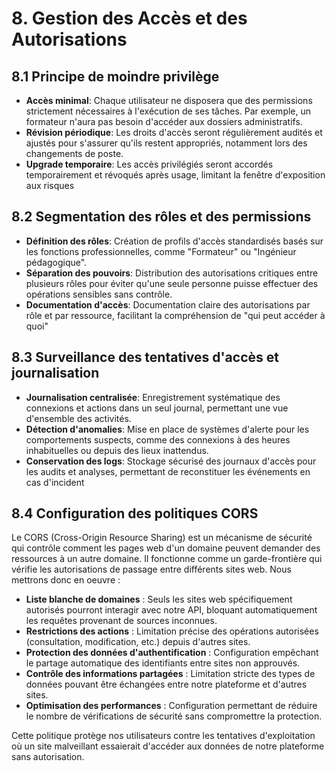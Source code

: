 # 8. Gestion des Accès et des Autorisations

## 8.1 Principe de moindre privilège
- **Accès minimal**: Chaque utilisateur ne disposera que des permissions strictement nécessaires à l'exécution de ses tâches. Par exemple, un formateur n'aura pas besoin d'accéder aux dossiers administratifs.
- **Révision périodique**: Les droits d'accès seront régulièrement audités et ajustés pour s'assurer qu'ils restent appropriés, notamment lors des changements de poste.
- **Upgrade temporaire**: Les accès privilégiés seront accordés temporairement et révoqués après usage, limitant la fenêtre d'exposition aux risques

## 8.2 Segmentation des rôles et des permissions
- **Définition des rôles**: Création de profils d'accès standardisés basés sur les fonctions professionnelles, comme "Formateur" ou "Ingénieur pédagogique".
- **Séparation des pouvoirs**: Distribution des autorisations critiques entre plusieurs rôles pour éviter qu'une seule personne puisse effectuer des opérations sensibles sans contrôle.
- **Documentation d'accès**: Documentation claire des autorisations par rôle et par ressource, facilitant la compréhension de "qui peut accéder à quoi"

## 8.3 Surveillance des tentatives d'accès et journalisation
- **Journalisation centralisée**: Enregistrement systématique des connexions et actions  dans un seul journal, permettant une vue d'ensemble des activités.
- **Détection d'anomalies**: Mise en place de systèmes d'alerte pour les comportements suspects, comme des connexions à des heures inhabituelles ou depuis des lieux inattendus.
- **Conservation des logs**: Stockage sécurisé des journaux d'accès pour les audits et analyses, permettant de reconstituer les événements en cas d'incident

## 8.4 Configuration des politiques CORS

Le CORS (Cross-Origin Resource Sharing) est un mécanisme de sécurité qui contrôle comment les pages web d'un domaine peuvent demander des ressources à un autre domaine. Il fonctionne comme un garde-frontière qui vérifie les autorisations de passage entre différents sites web. Nous mettrons donc en oeuvre :

- **Liste blanche de domaines** : Seuls les sites web spécifiquement autorisés pourront interagir avec notre API, bloquant automatiquement les requêtes provenant de sources inconnues.
- **Restrictions des actions** : Limitation précise des opérations autorisées (consultation, modification, etc.) depuis d'autres sites.
- **Protection des données d'authentification** : Configuration empêchant le partage automatique des identifiants entre sites non approuvés.
- **Contrôle des informations partagées** : Limitation stricte des types de données pouvant être échangées entre notre plateforme et d'autres sites.
- **Optimisation des performances** : Configuration permettant de réduire le nombre de vérifications de sécurité sans compromettre la protection.

Cette politique protège nos utilisateurs contre les tentatives d'exploitation où un site malveillant essaierait d'accéder aux données de notre plateforme sans autorisation.